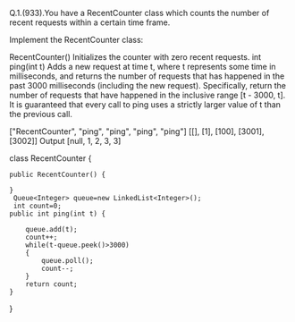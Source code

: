 Q.1.(933).You have a RecentCounter class which counts the number of recent requests within a certain time frame.

Implement the RecentCounter class:

RecentCounter() Initializes the counter with zero recent requests.
int ping(int t) Adds a new request at time t, where t represents some time in milliseconds, and returns the number of requests that has happened in the past 3000 milliseconds (including the new request). Specifically, return the number of requests that have happened in the inclusive range [t - 3000, t].
It is guaranteed that every call to ping uses a strictly larger value of t than the previous call.

 ["RecentCounter", "ping", "ping", "ping", "ping"]
[[], [1], [100], [3001], [3002]]
Output
[null, 1, 2, 3, 3]

class RecentCounter {

    public RecentCounter() {
        
    }
     Queue<Integer> queue=new LinkedList<Integer>();
     int count=0;
    public int ping(int t) {
       
        queue.add(t);
        count++;
        while(t-queue.peek()>3000)
        {
            queue.poll();
            count--;
        }
        return count;       
    }
}
